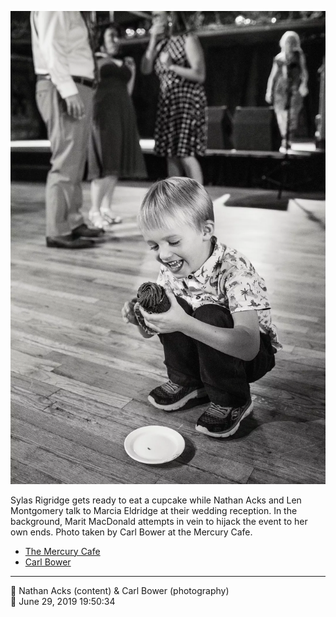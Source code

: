 ![Sylas Rigridge gets ready to eat a cupcake](assets/bcc2d467386b5e3c3127b3244c869152.webp)

Sylas Rigridge gets ready to eat a cupcake while Nathan Acks and Len Montgomery talk to Marcia Eldridge at their wedding reception. In the background, Marit MacDonald attempts in vein to hijack the event to her own ends. Photo taken by Carl Bower at the Mercury Cafe.

* [The Mercury Cafe](http://mercurycafe.com)
* [Carl Bower](https://carlbowerphotos.com)

- - - -

<span aria-hidden="true">👥</span> Nathan Acks (content) & Carl Bower (photography)  
<span aria-hidden="true">📅</span> June 29, 2019 19:50:34
